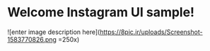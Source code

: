 # Welcome Instagram UI sample!

![enter image description here](https://8pic.ir/uploads/Screenshot-1583770826.png  =250x)
